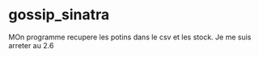 # gossip_sinatra
MOn programme recupere les potins dans le csv et les stock.
Je me suis arreter au 2.6
